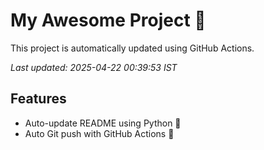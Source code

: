 # My Awesome Project 🚀

This project is automatically updated using GitHub Actions.

_Last updated: 2025-04-22 00:39:53 IST_

## Features
- Auto-update README using Python 🐍
- Auto Git push with GitHub Actions 🤖
